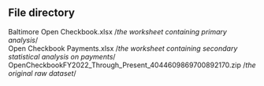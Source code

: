 ## File directory


Baltimore Open Checkbook.xlsx  /*the worksheet containing primary analysis*/  
Open Checkbook Payments.xlsx /*the worksheet containing secondary statistical analysis on payments*/  
OpenCheckbookFY2022_Through_Present_4044609869700892170.zip /*the original raw dataset*/  
